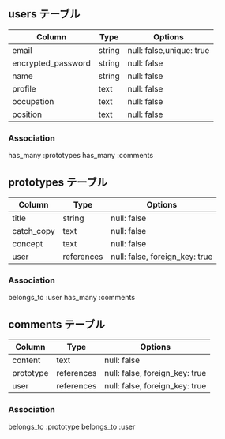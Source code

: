 ## users テーブル

| Column             | Type   | Options    
| ------------------ | ------ | ------------------------|
| email              | string | null: false,unique: true|
| encrypted_password | string | null: false             |
| name               | string | null: false             |
| profile            | text   | null: false             |
| occupation         | text   | null: false             |
| position           | text   | null: false             |

### Association
has_many :prototypes
has_many :comments

## prototypes テーブル

| Column    | Type       | Options                        |
| --------- | ---------- | -------------------------------|
| title     | string     | null: false                    |
| catch_copy| text       | null: false                    |
| concept   | text       | null: false                    |
| user      | references | null: false, foreign_key: true |

### Association
belongs_to :user
has_many :comments

## comments テーブル

| Column  | Type       | Options                        |
| ------  | -----------| -------------------------------|
| content | text       | null: false                    |
|prototype| references | null: false, foreign_key: true |
|user     | references | null: false, foreign_key: true |

### Association
belongs_to :prototype
belongs_to :user
